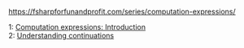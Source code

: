 https://fsharpforfunandprofit.com/series/computation-expressions/

1: [Computation expressions: Introduction](01.md)  
2: [Understanding continuations](02.md)  
